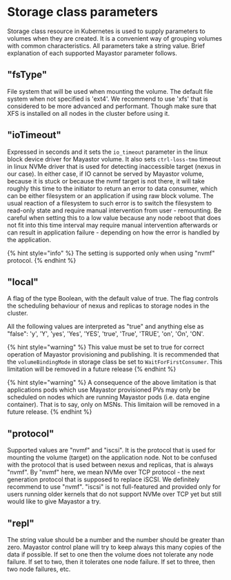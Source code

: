# Storage class parameters

Storage class resource in Kubernetes is used to supply parameters to volumes when they are created. It is a convenient way of grouping volumes with common characteristics. All parameters take a string value. Brief explanation of each supported Mayastor parameter follows.

## "fsType"

File system that will be used when mounting the volume. The default file system when not specified is 'ext4'. We recommend to use 'xfs' that is considered to be more advanced and performant. Though make sure that XFS is installed on all nodes in the cluster before using it.

## "ioTimeout"

Expressed in seconds and it sets the `io_timeout` parameter in the linux block device driver for Mayastor volume. It also sets `ctrl-loss-tmo` timeout in linux NVMe driver that is used for detecting inaccessible target (nexus in our case). In either case, if IO cannot be served by Mayastor volume, because it is stuck or because the nvmf target is not there, it will take roughly this time to the initiator to return an error to data consumer, which can be either filesystem or an application if using raw block volume. The usual reaction of a filesystem to such error is to switch the filesystem to read-only state and require manual intervention from user - remounting. Be careful when setting this to a low value because any node reboot that does not fit into this time interval may require manual intervention afterwards or can result in application failure - depending on how the error is handled by the application.
 
{% hint style="info" %}
The setting is supported only when using "nvmf" protocol.
{% endhint %}

## "local"

A flag of the type Boolean, with the default value of true.  The flag controls the scheduling behaviour of nexus and replicas to storage nodes in the cluster.

All the following values are interpreted as "true" and anything else as "false": 'y', 'Y', 'yes', 'Yes', 'YES', 'true', 'True', 'TRUE', 'on', 'On', 'ON'. 

{% hint style="warning" %}
This value must be set to true for correct operation of Mayastor provisioning and publishing.  It is recommended that  the `volumeBindingMode` in storage class be set to `WaitForFirstConsumer`.  This limitation will be removed in a future release
{% endhint %}

{% hint style="warning" %}
A consequence of the above limitation is that applications pods which use Mayastor provisioned PVs may only be scheduled on nodes which are running Mayastor pods (i.e. data engine container).  That is to say, only on MSNs.  This limitaion will be removed in a future release.
{% endhint %}

## "protocol"

Supported values are "nvmf" and "iscsi". It is the protocol that is used for mounting the volume (target) on the application node. Not to be confused with the protocol that is used between nexus and replicas, that is always "nvmf". By "nvmf" here, we mean NVMe over TCP protocol - the next generation protocol that is supposed to replace iSCSI. We definitely recommend to use "nvmf". "iscsi" is not full-featured and provided only for users running older kernels that do not support NVMe over TCP yet but still would like to give Mayastor a try.

## "repl"

The string value should be a number and the number should be greater than zero. Mayastor control plane will try to keep always this many copies of the data if possible. If set to one then the volume does not tolerate any node failure. If set to two, then it tolerates one node failure. If set to three, then two node failures, etc.

